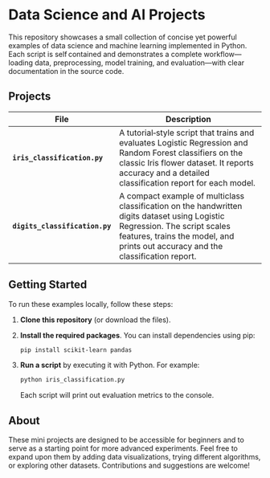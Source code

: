 # Data Science and AI Projects

This repository showcases a small collection of concise yet powerful examples of data science and machine learning implemented in Python. Each script is self contained and demonstrates a complete workflow—loading data, preprocessing, model training, and evaluation—with clear documentation in the source code.

## Projects

| File | Description |
| --- | --- |
| **`iris_classification.py`** | A tutorial‑style script that trains and evaluates Logistic Regression and Random Forest classifiers on the classic Iris flower dataset. It reports accuracy and a detailed classification report for each model. |
| **`digits_classification.py`** | A compact example of multiclass classification on the handwritten digits dataset using Logistic Regression. The script scales features, trains the model, and prints out accuracy and the classification report. |

## Getting Started

To run these examples locally, follow these steps:

1. **Clone this repository** (or download the files).
2. **Install the required packages**. You can install dependencies using pip:

   ```bash
   pip install scikit‑learn pandas
   ```

3. **Run a script** by executing it with Python. For example:

   ```bash
   python iris_classification.py
   ```

   Each script will print out evaluation metrics to the console.

## About

These mini projects are designed to be accessible for beginners and to serve as a starting point for more advanced experiments. Feel free to expand upon them by adding data visualizations, trying different algorithms, or exploring other datasets. Contributions and suggestions are welcome!
